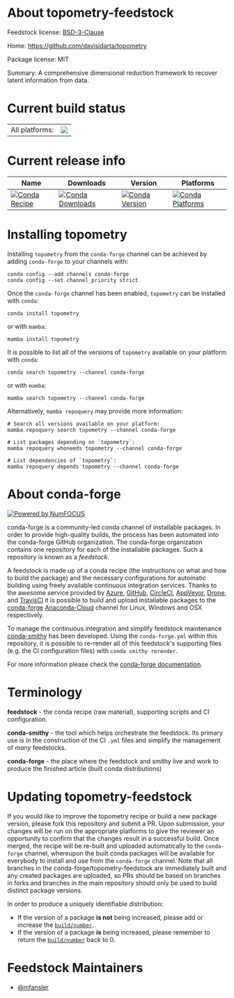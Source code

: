 About topometry-feedstock
=========================

Feedstock license: [BSD-3-Clause](https://github.com/conda-forge/topometry-feedstock/blob/main/LICENSE.txt)

Home: https://github.com/davisidarta/topometry

Package license: MIT

Summary: A comprehensive dimensional reduction framework to recover latent information from data.

Current build status
====================


<table><tr><td>All platforms:</td>
    <td>
      <a href="https://dev.azure.com/conda-forge/feedstock-builds/_build/latest?definitionId=19853&branchName=main">
        <img src="https://dev.azure.com/conda-forge/feedstock-builds/_apis/build/status/topometry-feedstock?branchName=main">
      </a>
    </td>
  </tr>
</table>

Current release info
====================

| Name | Downloads | Version | Platforms |
| --- | --- | --- | --- |
| [![Conda Recipe](https://img.shields.io/badge/recipe-topometry-green.svg)](https://anaconda.org/conda-forge/topometry) | [![Conda Downloads](https://img.shields.io/conda/dn/conda-forge/topometry.svg)](https://anaconda.org/conda-forge/topometry) | [![Conda Version](https://img.shields.io/conda/vn/conda-forge/topometry.svg)](https://anaconda.org/conda-forge/topometry) | [![Conda Platforms](https://img.shields.io/conda/pn/conda-forge/topometry.svg)](https://anaconda.org/conda-forge/topometry) |

Installing topometry
====================

Installing `topometry` from the `conda-forge` channel can be achieved by adding `conda-forge` to your channels with:

```
conda config --add channels conda-forge
conda config --set channel_priority strict
```

Once the `conda-forge` channel has been enabled, `topometry` can be installed with `conda`:

```
conda install topometry
```

or with `mamba`:

```
mamba install topometry
```

It is possible to list all of the versions of `topometry` available on your platform with `conda`:

```
conda search topometry --channel conda-forge
```

or with `mamba`:

```
mamba search topometry --channel conda-forge
```

Alternatively, `mamba repoquery` may provide more information:

```
# Search all versions available on your platform:
mamba repoquery search topometry --channel conda-forge

# List packages depending on `topometry`:
mamba repoquery whoneeds topometry --channel conda-forge

# List dependencies of `topometry`:
mamba repoquery depends topometry --channel conda-forge
```


About conda-forge
=================

[![Powered by
NumFOCUS](https://img.shields.io/badge/powered%20by-NumFOCUS-orange.svg?style=flat&colorA=E1523D&colorB=007D8A)](https://numfocus.org)

conda-forge is a community-led conda channel of installable packages.
In order to provide high-quality builds, the process has been automated into the
conda-forge GitHub organization. The conda-forge organization contains one repository
for each of the installable packages. Such a repository is known as a *feedstock*.

A feedstock is made up of a conda recipe (the instructions on what and how to build
the package) and the necessary configurations for automatic building using freely
available continuous integration services. Thanks to the awesome service provided by
[Azure](https://azure.microsoft.com/en-us/services/devops/), [GitHub](https://github.com/),
[CircleCI](https://circleci.com/), [AppVeyor](https://www.appveyor.com/),
[Drone](https://cloud.drone.io/welcome), and [TravisCI](https://travis-ci.com/)
it is possible to build and upload installable packages to the
[conda-forge](https://anaconda.org/conda-forge) [Anaconda-Cloud](https://anaconda.org/)
channel for Linux, Windows and OSX respectively.

To manage the continuous integration and simplify feedstock maintenance
[conda-smithy](https://github.com/conda-forge/conda-smithy) has been developed.
Using the ``conda-forge.yml`` within this repository, it is possible to re-render all of
this feedstock's supporting files (e.g. the CI configuration files) with ``conda smithy rerender``.

For more information please check the [conda-forge documentation](https://conda-forge.org/docs/).

Terminology
===========

**feedstock** - the conda recipe (raw material), supporting scripts and CI configuration.

**conda-smithy** - the tool which helps orchestrate the feedstock.
                   Its primary use is in the construction of the CI ``.yml`` files
                   and simplify the management of *many* feedstocks.

**conda-forge** - the place where the feedstock and smithy live and work to
                  produce the finished article (built conda distributions)


Updating topometry-feedstock
============================

If you would like to improve the topometry recipe or build a new
package version, please fork this repository and submit a PR. Upon submission,
your changes will be run on the appropriate platforms to give the reviewer an
opportunity to confirm that the changes result in a successful build. Once
merged, the recipe will be re-built and uploaded automatically to the
`conda-forge` channel, whereupon the built conda packages will be available for
everybody to install and use from the `conda-forge` channel.
Note that all branches in the conda-forge/topometry-feedstock are
immediately built and any created packages are uploaded, so PRs should be based
on branches in forks and branches in the main repository should only be used to
build distinct package versions.

In order to produce a uniquely identifiable distribution:
 * If the version of a package **is not** being increased, please add or increase
   the [``build/number``](https://docs.conda.io/projects/conda-build/en/latest/resources/define-metadata.html#build-number-and-string).
 * If the version of a package **is** being increased, please remember to return
   the [``build/number``](https://docs.conda.io/projects/conda-build/en/latest/resources/define-metadata.html#build-number-and-string)
   back to 0.

Feedstock Maintainers
=====================

* [@mfansler](https://github.com/mfansler/)


